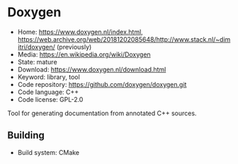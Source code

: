 # Doxygen

- Home: https://www.doxygen.nl/index.html, https://web.archive.org/web/20181202085648/http://www.stack.nl/~dimitri/doxygen/ (previously)
- Media: https://en.wikipedia.org/wiki/Doxygen
- State: mature
- Download: https://www.doxygen.nl/download.html
- Keyword: library, tool
- Code repository: https://github.com/doxygen/doxygen.git
- Code language: C++
- Code license: GPL-2.0

Tool for generating documentation from annotated C++ sources.

## Building

- Build system: CMake
